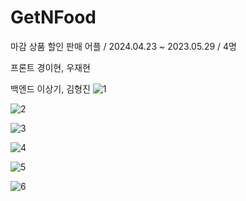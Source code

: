# GetNFood

마감 상품 할인 판매 어플 / 2024.04.23 ~ 2023.05.29 / 4명

프론트
경이현, 우재현

백엔드
이상기, 김형진
![1](https://github.com/OneDayOneAlgorithm/GetNFood/assets/48788534/c0266c1f-d0f3-4e4b-8e00-88ee87d2445e)

![2](https://github.com/OneDayOneAlgorithm/GetNFood/assets/48788534/f705932f-9e91-4c73-9329-18b1df1d88ca)

![3](https://github.com/OneDayOneAlgorithm/GetNFood/assets/48788534/14a72a36-8720-4b22-8085-14a12bb53ae1)

![4](https://github.com/OneDayOneAlgorithm/GetNFood/assets/48788534/66840664-e604-4af4-b8aa-4a39c259ce83)

![5](https://github.com/OneDayOneAlgorithm/GetNFood/assets/48788534/4793e83a-95d7-4a16-a46d-a2b767816211)

![6](https://github.com/OneDayOneAlgorithm/GetNFood/assets/48788534/3db59cb6-b791-407f-ba1b-ad04eba19079)
